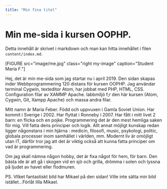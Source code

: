 ```yaml
---
title: "Min fina titel"
---
```

Min me-sida i kursen OOPHP.
=========================

Detta innehåll är skrivet i markdown och man kan hitta innehållet i filen `content/index.md`.

[FIGURE src="image/me.jpg" class="right my-image" caption="Student Maria F."]

Hej, det är min me-sida  som jag startar nu i april 2019. Den sidan skapas inder Webbprogrammering 120 distans för kursen OOPHP. Jag användar terminal Cygwin, texteditor Atom, har jobbat med PHP, HTML, CSS. Configuration filar av XAMMP Apache.  labbmiljö f;r den här kursen (Atom, Cygwin, Git, Xampp Apache) och massa andra filar.


Mitt namn är Maria Feber. Född och uppvuxen i Gamla Soviet Union. Har kommit i Sverige i 2002. Har flyttat i Ronneby i 2007. Har fått i mitt livet 2 barn: en flicka och en pojke.
Programmering det är den mest hemliga saken  för mig. Vill fatta dens principer och logik.
Allt annat möjligt kunskap redan ligger någonstans i min hjärna : medicin, filosofi, music, psykologi, politic, globala processer inom samhället i världen, mm.
Modernt liv är omöjligt utan IT, därför tror jag att det är viktig också att kunna fatta principer om vad är programmering.

Om jag skall nämna någon hobby, det är fixa  något för hem, för barn. Den bästa ide är att gå i skogen vid en sjö och grilla, drömma i solen och lyssna på ljudet av havet eller flodmuren.

PS. VIlket fantastiskt bild har Mikael på den sidan! Ville inte sätta min bild istället...Förlåt lilla Mikael.
